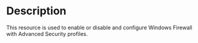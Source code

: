 # Description

This resource is used to enable or disable and configure Windows Firewall with
Advanced Security profiles.
